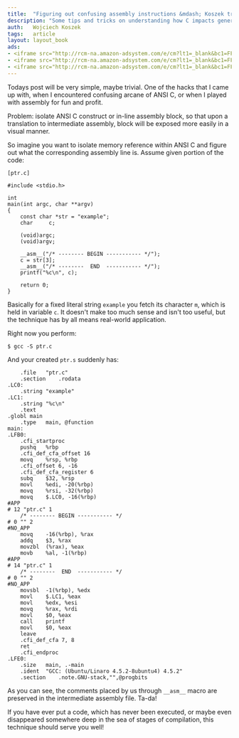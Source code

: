 ```yaml
---
title:	"Figuring out confusing assembly instructions &mdash; Koszek trick #2"
description: "Some tips and tricks on understanding how C impacts generated assembler."
auth:	Wojciech Koszek
tags:	article
layout: layout_book
ads:
- <iframe src="http://rcm-na.amazon-adsystem.com/e/cm?lt1=_blank&bc1=FFFFFF&IS2=1&npa=1&bg1=FFFFFF&fc1=000000&lc1=000000&t=wojcadamkoszh-20&o=1&p=8&l=as4&m=amazon&f=ifr&ref=ss_til&asins=0131103628" style="width:120px;height:240px;" scrolling="no" marginwidth="0" marginheight="0" frameborder="0"></iframe>
- <iframe src="http://rcm-na.amazon-adsystem.com/e/cm?lt1=_blank&bc1=FFFFFF&IS2=1&npa=1&bg1=FFFFFF&fc1=000000&lc1=FF0000&t=wojcadamkoszh-20&o=1&p=8&l=as4&m=amazon&f=ifr&ref=ss_til&asins=0735619670" style="width:120px;height:240px;" scrolling="no" marginwidth="0" marginheight="0" frameborder="0"></iframe>
- <iframe src="http://rcm-na.amazon-adsystem.com/e/cm?lt1=_blank&bc1=FFFFFF&IS2=1&npa=1&bg1=FFFFFF&fc1=000000&lc1=FF0000&t=wojcadamkoszh-20&o=1&p=8&l=as4&m=amazon&f=ifr&ref=ss_til&asins=020161569X" style="width:120px;height:240px;" scrolling="no" marginwidth="0" marginheight="0" frameborder="0"></iframe>
---
```


Todays post will be very simple, maybe trivial. One of the hacks that I came
up with, when I encountered confusing arcane of ANSI C, or when I played
with assembly for fun and profit.

Problem: isolate ANSI C construct or in-line assembly block, so that upon a
translation to intermediate assembly, block will be exposed more easily in a
visual manner.

So imagine you want to isolate memory reference within ANSI C and figure out
what the corresponding assembly line is. Assume given portion of the code:

	[ptr.c]

	#include <stdio.h>

	int
	main(int argc, char **argv)
	{
		const char *str = "example";
		char	 c;

		(void)argc;
		(void)argv;

		__asm__("/* -------- BEGIN ----------- */");
		c = str[3];
		__asm__("/* --------  END  ----------- */");
		printf("%c\n", c);

		return 0;
	}

Basically for a fixed literal string `example` you fetch its character `m`, which is
held in variable `c`. It doesn't make too much sense and isn't too useful,
but the technique has by all means real-world application.

Right now you perform:

	$ gcc -S ptr.c

And your created `ptr.s` suddenly has:

	
		.file	"ptr.c"
		.section	.rodata
	.LC0:
		.string	"example"
	.LC1:
		.string	"%c\n"
		.text
	.globl main
		.type	main, @function
	main:
	.LFB0:
		.cfi_startproc
		pushq	%rbp
		.cfi_def_cfa_offset 16
		movq	%rsp, %rbp
		.cfi_offset 6, -16
		.cfi_def_cfa_register 6
		subq	$32, %rsp
		movl	%edi, -20(%rbp)
		movq	%rsi, -32(%rbp)
		movq	$.LC0, -16(%rbp)
	#APP
	# 12 "ptr.c" 1
		/* -------- BEGIN ----------- */
	# 0 "" 2
	#NO_APP
		movq	-16(%rbp), %rax
		addq	$3, %rax
		movzbl	(%rax), %eax
		movb	%al, -1(%rbp)
	#APP
	# 14 "ptr.c" 1
		/* --------  END  ----------- */
	# 0 "" 2
	#NO_APP
		movsbl	-1(%rbp), %edx
		movl	$.LC1, %eax
		movl	%edx, %esi
		movq	%rax, %rdi
		movl	$0, %eax
		call	printf
		movl	$0, %eax
		leave
		.cfi_def_cfa 7, 8
		ret
		.cfi_endproc
	.LFE0:
		.size	main, .-main
		.ident	"GCC: (Ubuntu/Linaro 4.5.2-8ubuntu4) 4.5.2"
		.section	.note.GNU-stack,"",@progbits

As you can see, the comments placed by us through `__asm__` macro are
preserved in the intermediate assembly file. Ta-da!

If you have ever put a code, which has never been executed, or maybe even
disappeared somewhere deep in the sea of stages of compilation, this
technique should serve you well!

